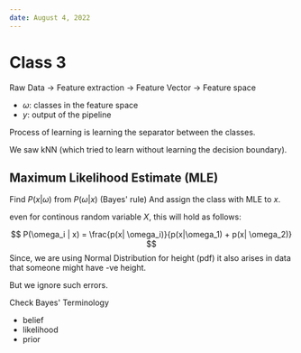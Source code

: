 ```yaml
---
date: August 4, 2022
---
```


# Class 3

Raw Data -> Feature extraction -> Feature Vector -> Feature space

- $\omega$: classes in the feature space
- $y$: output of the pipeline

Process of learning is learning the separator between the classes.

We saw kNN (which tried to learn without learning the decision boundary).

## Maximum Likelihood Estimate (MLE)

Find $P(x | \omega)$ from $P(\omega | x)$ (Bayes' rule)
And assign the class with MLE to $x$.

even for continous random variable $X$, this will hold as follows:

$$
P(\omega_i | x) = \frac{p(x| \omega_i)}{p(x|\omega_1) + p(x| \omega_2)}
$$
Since, we are using Normal Distribution for height (pdf) it also arises in data that someone might have -ve height.

But we ignore such errors. 


Check Bayes' Terminology
- belief
- likelihood
- prior
